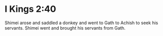 # I Kings 2:40

Shimei arose and saddled a donkey and went to Gath to Achish to seek his servants. Shimei went and brought his servants from Gath.
